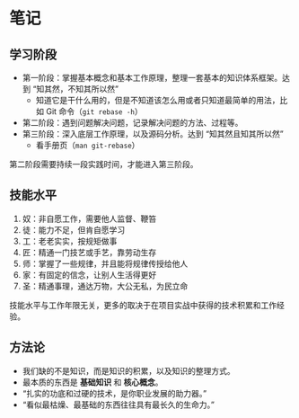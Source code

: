 # 笔记

## 学习阶段

* 第一阶段：掌握基本概念和基本工作原理，整理一套基本的知识体系框架。达到 “知其然，不知其所以然”
   * 知道它是干什么用的，但是不知道该怎么用或者只知道最简单的用法，比如 Git 命令（`git rebase -h`）
* 第二阶段：遇到问题解决问题，记录解决问题的方法、过程等。
* 第三阶段：深入底层工作原理，以及源码分析。达到 “知其然且知其所以然”
  * 看手册页（`man git-rebase`）

第二阶段需要持续一段实践时间，才能进入第三阶段。

## 技能水平

1. 奴：非自愿工作，需要他人监督、鞭笞
2. 徒：能力不足，但肯自愿学习
3. 工：老老实实，按规矩做事
4. 匠：精通一门技艺或手艺，靠劳动生存
5. 师：掌握了一些规律，并且能将规律传授给他人
6. 家：有固定的信念，让别人生活得更好
7. 圣：精通事理，通达万物，大公无私，为民立命

技能水平与工作年限无关，更多的取决于在项目实战中获得的技术积累和工作经验。

## 方法论

* 我们缺的不是知识，而是知识的积累，以及知识的整理方式。
* 最本质的东西是 **基础知识** 和 **核心概念**。
* “扎实的功底和过硬的技术，是你职业发展的助力器。”
* “看似最枯燥、最基础的东西往往具有最长久的生命力。”

<!--

## 何时 commit

* 有时某些项只有少量改动或少量新增，可以每周更新一次 “大类”（最上层分类），如：`git add databases/ && git commit -m "Databases 周更"`

## 文件模式

Ubuntu 共享访问 macOS 的文件时，Ubuntu 访问到的文件和目录其模式都是 755，而且无法在 Ubuntu 上改变（不影响 macOS 的文件模式），在 Ubuntu 创建文件和目录会导致文件模式更加混乱。

解决办法：

1. 在 macOS 或 Ubuntu 上创建内容（文件或目录）
2. 在 macOS 上统一修改文件和目录的模式
   1. macOS 文件（除目录外）默认模式：644（`find . -type f -exec chmod 644 {} \;`）
   2. macOS 目录默认模式：755（`find . -type d -exec chmod 755 {} \;`）
3. 在 macOS 上提交

## 避免空文件和空目录

```sh
$ find . -empty -type d
$ find . -empty -type f
```

## 删除 .DS_Store 文件

```sh
$ find . -type f -name ".DS_Store" -exec rm {} \;
```

-->